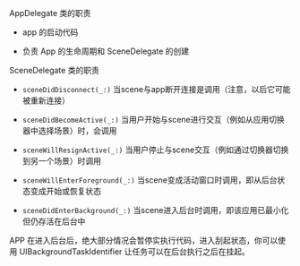 AppDelegate 类的职责

- app 的启动代码

- 负责 App 的生命周期和 SceneDelegate 的创建

  

SceneDelegate 类的职责

- `sceneDidDisconnect(_:)` 当scene与app断开连接是调用（注意，以后它可能被重新连接）

- `sceneDidBecomeActive(_:)`  当用户开始与scene进行交互（例如从应用切换器中选择场景）时，会调用

- `sceneWillResignActive(_:)`  当用户停止与scene交互（例如通过切换器切换到另一个场景）时调用

- `sceneWillEnterForeground(_:)` 当scene变成活动窗口时调用，即从后台状态变成开始或恢复状态

- `sceneDidEnterBackground(_:)` 当scene进入后台时调用，即该应用已最小化但仍存活在后台中



APP 在进入后台后，绝大部分情况会暂停实执行代码，进入刮起状态，你可以使用 UIBackgroundTaskIdentifier 让任务可以在后台执行之后在挂起。